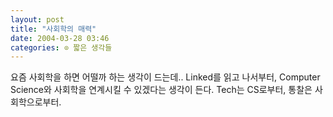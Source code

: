 ```yaml
---
layout: post
title: "사회학의 매력"
date: 2004-03-28 03:46
categories: ⊙ 짧은 생각들
---
```


요즘 사회학을 하면 어떨까 하는 생각이 드는데..
Linked를 읽고 나서부터, Computer Science와 사회학을 연계시킬 수 있겠다는 생각이 든다. Tech는 CS로부터, 통찰은 사회학으로부터.

       
